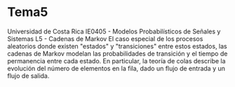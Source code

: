 # Tema5
Universidad de Costa Rica IE0405 - Modelos Probabilísticos de Señales y Sistemas L5 - Cadenas de Markov El caso especial de los procesos aleatorios donde existen "estados" y "transiciones" entre estos estados, las cadenas de Markov modelan las probabilidades de transición y el tiempo de permanencia entre cada estado. En particular, la teoría de colas describe la evolución del número de elementos en la fila, dado un flujo de entrada y un flujo de salida.
